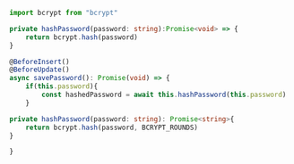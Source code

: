 ```typescript
import bcrypt from "bcrypt"

private hashPassword(password: string):Promise<void> => {
	return bcrypt.hash(password)
}

@BeforeInsert()
@BeforeUpdate()
async savePassword(): Promise(void) => {
	if(this.password){
		const hashedPassword = await this.hashPassword(this.password)
	}

private hashPassword(password: string): Promise<string>{
	return bcrypt.hash(password, BCRYPT_ROUNDS)
}

}
```
<!--stackedit_data:
eyJoaXN0b3J5IjpbOTYxNjM1MzQ0LDE1ODAwMTQyMTksMTU5OT
I2NTE2Nl19
-->